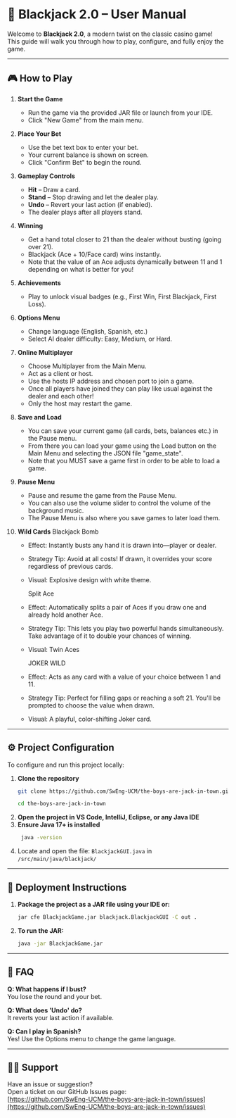 # 📘 Blackjack 2.0 – User Manual
 
Welcome to **Blackjack 2.0**, a modern twist on the classic casino game!  
This guide will walk you through how to play, configure, and fully enjoy the game.

---

## 🎮 How to Play

1. **Start the Game**
   - Run the game via the provided JAR file or launch from your IDE.
   - Click "New Game" from the main menu.

2. **Place Your Bet**
   - Use the bet text box to enter your bet.
   - Your current balance is shown on screen.
   - Click "Confirm Bet" to begin the round.

3. **Gameplay Controls**
   - **Hit** – Draw a card.
   - **Stand** – Stop drawing and let the dealer play.
   - **Undo** – Revert your last action (if enabled).
   - The dealer plays after all players stand.

4. **Winning**
   - Get a hand total closer to 21 than the dealer without busting (going over 21).
   - Blackjack (Ace + 10/Face card) wins instantly.
   - Note that the value of an Ace adjusts dynamically between 11 and 1 depending on what is better for you!

5. **Achievements**
   - Play to unlock visual badges (e.g., First Win, First Blackjack, First Loss).

6. **Options Menu**
   - Change language (English, Spanish, etc.)
   - Select AI dealer difficulty: Easy, Medium, or Hard.
  
7. **Online Multiplayer**
   - Choose Multiplayer from the Main Menu.
   - Act as a client or host.
   - Use the hosts IP address and chosen port to join a game.
   - Once all players have joined they can play like usual against the dealer and each other!
   - Only the host may restart the game.

8. **Save and Load**
   - You can save your current game (all cards, bets, balances etc.) in the Pause menu.
   - From there you can load your game using the Load button on the Main Menu and selecting the JSON file "game_state".
   - Note that you MUST save a game first in order to be able to load a game.
  
9. **Pause Menu**
    - Pause and resume the game from the Pause Menu.
    - You can also use the volume slider to control the volume of the background music.
    - The Pause Menu is also where you save games to later load them.

10. **Wild Cards**
      Blackjack Bomb
    - Effect: Instantly busts any hand it is drawn into—player or dealer.
    - Strategy Tip: Avoid at all costs! If drawn, it overrides your score regardless of previous cards.
    - Visual: Explosive design with white theme.
      
      Split Ace
    - Effect: Automatically splits a pair of Aces if you draw one and already hold another Ace.
    - Strategy Tip: This lets you play two powerful hands simultaneously. Take advantage of it to double your chances of winning.
    - Visual: Twin Aces
      
      JOKER WILD
    - Effect: Acts as any card with a value of your choice between 1 and 11.
    - Strategy Tip: Perfect for filling gaps or reaching a soft 21. You'll be prompted to choose the value when drawn.
    - Visual: A playful, color-shifting Joker card.

      
---

## ⚙️ Project Configuration

To configure and run this project locally:

1. **Clone the repository**
   ```bash
   git clone https://github.com/SwEng-UCM/the-boys-are-jack-in-town.git
   ```
   ```bash
   cd the-boys-are-jack-in-town
   ```
2. **Open the project in VS Code, IntelliJ, Eclipse, or any Java IDE**
3. **Ensure Java 17+ is installed**
   ```bash
    java -version
4. Locate and open the file: `BlackjackGUI.java` in `/src/main/java/blackjack/`

---

## 🚀 Deployment Instructions

1. **Package the project as a JAR file using your IDE or:**
    ```bash
   jar cfe BlackjackGame.jar blackjack.BlackjackGUI -C out .
    ```
2. **To run the JAR:**
    ```bash
   java -jar BlackjackGame.jar
    ```

--- 

## 🙋 FAQ

**Q: What happens if I bust?**  
You lose the round and your bet.

**Q: What does 'Undo' do?**  
It reverts your last action if available.

**Q: Can I play in Spanish?**  
Yes! Use the Options menu to change the game language.

---

## 🧑‍💻 Support

Have an issue or suggestion?  
Open a ticket on our GitHub Issues page:  
[https://github.com/SwEng-UCM/the-boys-are-jack-in-town/issues](https://github.com/SwEng-UCM/the-boys-are-jack-in-town/issues)

